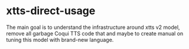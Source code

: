 # xtts-direct-usage
The main goal is to understand the infrastructure around xtts v2 model, remove all garbage Coqui TTS code that and maybe to create manual on tuning this model with brand-new language.
